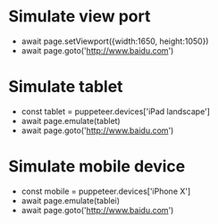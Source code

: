 # Simulate view port

- await page.setViewport({width:1650, height:1050})
- await page.goto('http://www.baidu.com')
  
# Simulate tablet

- const tablet = puppeteer.devices['iPad landscape']
-  await page.emulate(tablet)
-  await page.goto('http://www.baidu.com')
  
# Simulate mobile device

- const mobile = puppeteer.devices['iPhone X']
- await page.emulate(tablei)
- await page.goto('http://www.baidu.com')